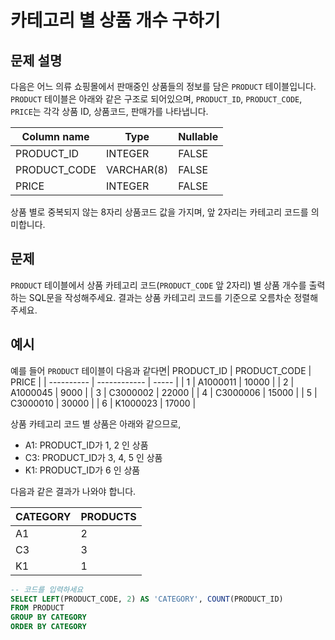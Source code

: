 # 카테고리 별 상품 개수 구하기

## 문제 설명
다음은 어느 의류 쇼핑몰에서 판매중인 상품들의 정보를 담은 `PRODUCT` 테이블입니다. `PRODUCT` 테이블은 아래와 같은 구조로 되어있으며, `PRODUCT_ID`, `PRODUCT_CODE`, `PRICE`는 각각 상품 ID, 상품코드, 판매가를 나타냅니다.

| Column name   | Type        | Nullable |
| ------------- | ----------- | -------- |
| PRODUCT_ID    | INTEGER     | FALSE    |
| PRODUCT_CODE  | VARCHAR(8)  | FALSE    |
| PRICE         | INTEGER     | FALSE    |

상품 별로 중복되지 않는 8자리 상품코드 값을 가지며, 앞 2자리는 카테고리 코드를 의미합니다.

## 문제
`PRODUCT` 테이블에서 상품 카테고리 코드(`PRODUCT_CODE` 앞 2자리) 별 상품 개수를 출력하는 SQL문을 작성해주세요. 결과는 상품 카테고리 코드를 기준으로 오름차순 정렬해주세요.

## 예시
예를 들어 `PRODUCT` 테이블이 다음과 같다면| PRODUCT_ID | PRODUCT_CODE | PRICE |
| ---------- | ------------ | ----- |
| 1          | A1000011     | 10000 |
| 2          | A1000045     | 9000  |
| 3          | C3000002     | 22000 |
| 4          | C3000006     | 15000 |
| 5          | C3000010     | 30000 |
| 6          | K1000023     | 17000 |

상품 카테고리 코드 별 상품은 아래와 같으므로,

- A1: PRODUCT_ID가 1, 2 인 상품
- C3: PRODUCT_ID가 3, 4, 5 인 상품
- K1: PRODUCT_ID가 6 인 상품


다음과 같은 결과가 나와야 합니다.

| CATEGORY | PRODUCTS |
| -------- | -------- |
| A1       | 2        |
| C3       | 3        |
| K1       | 1        |

```sql
-- 코드를 입력하세요
SELECT LEFT(PRODUCT_CODE, 2) AS 'CATEGORY', COUNT(PRODUCT_ID)
FROM PRODUCT
GROUP BY CATEGORY
ORDER BY CATEGORY
```